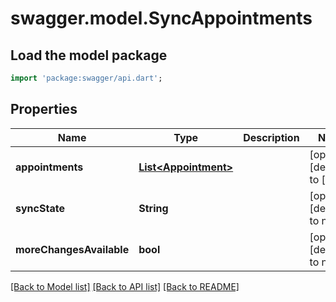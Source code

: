 # swagger.model.SyncAppointments

## Load the model package
```dart
import 'package:swagger/api.dart';
```

## Properties
Name | Type | Description | Notes
------------ | ------------- | ------------- | -------------
**appointments** | [**List&lt;Appointment&gt;**](Appointment.md) |  | [optional] [default to []]
**syncState** | **String** |  | [optional] [default to null]
**moreChangesAvailable** | **bool** |  | [optional] [default to null]

[[Back to Model list]](../README.md#documentation-for-models) [[Back to API list]](../README.md#documentation-for-api-endpoints) [[Back to README]](../README.md)


